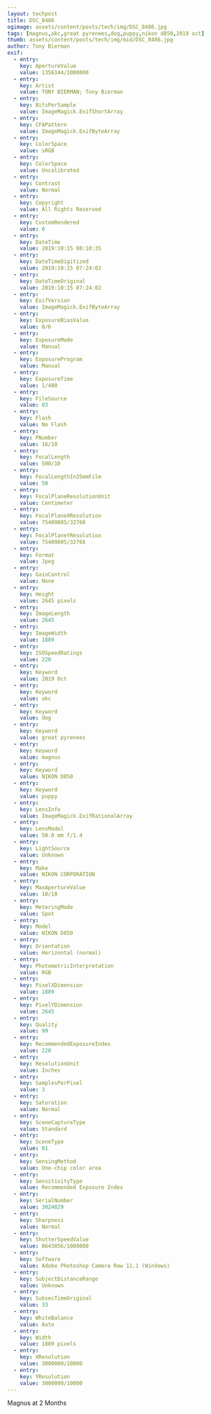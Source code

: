 ```yaml
---
layout: techpost
title: DSC_8486
ogimage: assets/content/posts/tech/img/DSC_8486.jpg
tags: [magnus,akc,great pyrenees,dog,puppy,nikon d850,2019 oct]
thumb: assets/content/posts/tech/img/mid/DSC_8486.jpg
author: Tony Bierman
exif:
  - entry:
    key: ApertureValue
    value: 1356144/1000000
  - entry:
    key: Artist
    value: TONY BIERMAN; Tony Bierman
  - entry:
    key: BitsPerSample
    value: ImageMagick.ExifShortArray
  - entry:
    key: CFAPattern
    value: ImageMagick.ExifByteArray
  - entry:
    key: ColorSpace
    value: sRGB
  - entry:
    key: ColorSpace
    value: Uncalibrated
  - entry:
    key: Contrast
    value: Normal
  - entry:
    key: Copyright
    value: All Rights Reserved
  - entry:
    key: CustomRendered
    value: 0
  - entry:
    key: DateTime
    value: 2019:10:15 08:10:35
  - entry:
    key: DateTimeDigitized
    value: 2019:10:15 07:24:02
  - entry:
    key: DateTimeOriginal
    value: 2019:10:15 07:24:02
  - entry:
    key: ExifVersion
    value: ImageMagick.ExifByteArray
  - entry:
    key: ExposureBiasValue
    value: 0/6
  - entry:
    key: ExposureMode
    value: Manual
  - entry:
    key: ExposureProgram
    value: Manual
  - entry:
    key: ExposureTime
    value: 1/400
  - entry:
    key: FileSource
    value: 03
  - entry:
    key: Flash
    value: No Flash
  - entry:
    key: FNumber
    value: 16/10
  - entry:
    key: FocalLength
    value: 500/10
  - entry:
    key: FocalLengthIn35mmFilm
    value: 50
  - entry:
    key: FocalPlaneResolutionUnit
    value: Centimeter
  - entry:
    key: FocalPlaneXResolution
    value: 75409805/32768
  - entry:
    key: FocalPlaneYResolution
    value: 75409805/32768
  - entry:
    key: Format
    value: Jpeg
  - entry:
    key: GainControl
    value: None
  - entry:
    key: Height
    value: 2645 pixels
  - entry:
    key: ImageLength
    value: 2645
  - entry:
    key: ImageWidth
    value: 1889
  - entry:
    key: ISOSpeedRatings
    value: 220
  - entry:
    key: Keyword
    value: 2019 Oct
  - entry:
    key: Keyword
    value: akc
  - entry:
    key: Keyword
    value: dog
  - entry:
    key: Keyword
    value: great pyrenees
  - entry:
    key: Keyword
    value: magnus
  - entry:
    key: Keyword
    value: NIKON D850
  - entry:
    key: Keyword
    value: puppy
  - entry:
    key: LensInfo
    value: ImageMagick.ExifRationalArray
  - entry:
    key: LensModel
    value: 50.0 mm f/1.4
  - entry:
    key: LightSource
    value: Unknown
  - entry:
    key: Make
    value: NIKON CORPORATION
  - entry:
    key: MaxApertureValue
    value: 10/10
  - entry:
    key: MeteringMode
    value: Spot
  - entry:
    key: Model
    value: NIKON D850
  - entry:
    key: Orientation
    value: Horizontal (normal)
  - entry:
    key: PhotometricInterpretation
    value: RGB
  - entry:
    key: PixelXDimension
    value: 1889
  - entry:
    key: PixelYDimension
    value: 2645
  - entry:
    key: Quality
    value: 99
  - entry:
    key: RecommendedExposureIndex
    value: 220
  - entry:
    key: ResolutionUnit
    value: Inches
  - entry:
    key: SamplesPerPixel
    value: 3
  - entry:
    key: Saturation
    value: Normal
  - entry:
    key: SceneCaptureType
    value: Standard
  - entry:
    key: SceneType
    value: 01
  - entry:
    key: SensingMethod
    value: One-chip color area
  - entry:
    key: SensitivityType
    value: Recommended Exposure Index
  - entry:
    key: SerialNumber
    value: 3024829
  - entry:
    key: Sharpness
    value: Normal
  - entry:
    key: ShutterSpeedValue
    value: 8643856/1000000
  - entry:
    key: Software
    value: Adobe Photoshop Camera Raw 11.1 (Windows)
  - entry:
    key: SubjectDistanceRange
    value: Unknown
  - entry:
    key: SubsecTimeOriginal
    value: 33
  - entry:
    key: WhiteBalance
    value: Auto
  - entry:
    key: Width
    value: 1889 pixels
  - entry:
    key: XResolution
    value: 3000000/10000
  - entry:
    key: YResolution
    value: 3000000/10000
---
```

<p class="h4">Magnus at 2 Months</p>